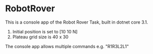 # RobotRover

This is a console app of the Robot Rover Task, built in dotnet core 3.1.

1.	Initial position is set to [10 10 N]
2.  Plateau grid size is 40 x 30

The console app allows multiple commands e.g. "R1R3L2L1"

